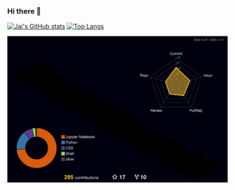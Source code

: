 ### Hi there 👋

<!--
**jkbhagatio/jkbhagatio** is a ✨ _special_ ✨ repository because its `README.md` (this file) appears on your GitHub profile.

Here are some ideas to get you started:

- 🔭 I’m currently working on ...
- 🌱 I’m currently learning ...
- 👯 I’m looking to collaborate on ...
- 🤔 I’m looking for help with ...
- 💬 Ask me about ...
- 📫 How to reach me: ...
- 😄 Pronouns: ...
- ⚡ Fun fact: ...
-->

[![Jai's GitHub stats](https://github-readme-stats.vercel.app/api?username=jkbhagatio&show_icons=true&icon_color=805AD5&text_color=718096&bg_color=ffffff00&include_all_commits=true&count_private=true)](https://github.com/jkbhagatio/github-readme-stats) [![Top Langs](https://github-readme-stats.vercel.app/api/top-langs/?username=jkbhagatio&langs_count=10&layout=compact&text_color=718096&bg_color=ffffff00&hide_progress=true)](https://github.com/jkbhagatio/github-readme-stats)

![3d profile](profile-3d-contrib/profile-night-rainbow.svg)
